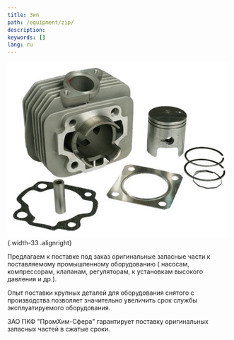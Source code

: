 ```yaml
---
title: Зип
path: /equipment/zip/
description:
keywords: []
lang: ru
---
```


![Зип](./zip-01.jpg){.width-33 .alignright}

Предлагаем к поставке под заказ оригинальные запасные части к
поставляемому промышленному оборудованию ( насосам, компрессорам,
клапанам, регуляторам, к установкам высокого давления и др.).

Опыт поставки крупных деталей для оборудования снятого с производства
позволяет значительно увеличить срок службы эксплуатируемого
оборудования.

ЗАО ПКФ "ПромХим-Сфера" гарантирует поставку оригинальных запасных
частей в сжатые сроки.
